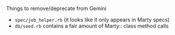 Things to remove/deprecate from Gemini

- `spec/job_helper.rb` (it looks like it only appears in Marty specs)
- `db/seed.rb` contains a fair amount of Marty:: class method calls
